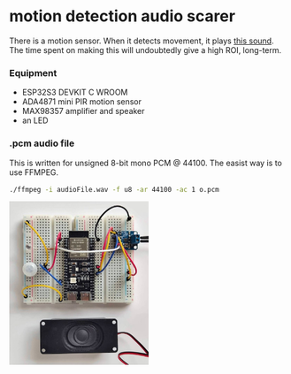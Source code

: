 # motion detection audio scarer
There is a motion sensor. When it detects movement, it plays [this sound](https://www.youtube.com/watch?v=tCkGAfNHygw).  
The time spent on making this will undoubtedly give a high ROI, long-term.  

  
### Equipment  
- ESP32S3 DEVKIT C WROOM  
- ADA4871 mini PIR motion sensor  
- MAX98357 amplifier and speaker  
- an LED
  
  
### .pcm audio file
This is written for unsigned 8-bit mono PCM @ 44100. The easist way is to use FFMPEG.  
```zsh
./ffmpeg -i audioFile.wav -f u8 -ar 44100 -ac 1 o.pcm
```
  
  
<img src="setup.jpg" style="width: 50%">
